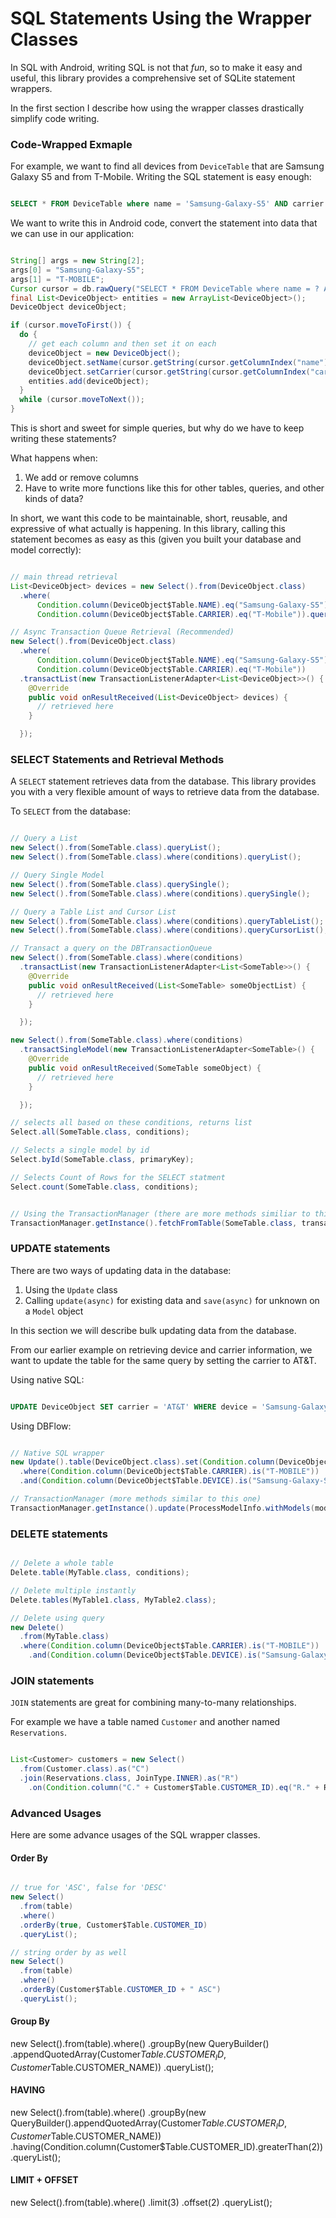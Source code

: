 # SQL Statements Using the Wrapper Classes

In SQL with Android, writing SQL is not that _fun_, so to make it easy and useful,  this library provides a comprehensive set of SQLite statement wrappers.

In the first section I describe how using the wrapper classes drastically simplify code writing.

### Code-Wrapped Exmaple

For example, we want to find all devices from ```DeviceTable``` that are Samsung Galaxy S5 and from T-Mobile. Writing the SQL statement is easy enough:

```sql

SELECT * FROM DeviceTable where name = 'Samsung-Galaxy-S5' AND carrier = 'T-MOBILE';

```

We want to write this in Android code, convert the statement into data that we can use in our application:

```java

String[] args = new String[2];
args[0] = "Samsung-Galaxy-S5";
args[1] = "T-MOBILE";
Cursor cursor = db.rawQuery("SELECT * FROM DeviceTable where name = ? AND carrier = ?", args);
final List<DeviceObject> entities = new ArrayList<DeviceObject>();
DeviceObject deviceObject;

if (cursor.moveToFirst()) {
  do {
    // get each column and then set it on each
    deviceObject = new DeviceObject();
    deviceObject.setName(cursor.getString(cursor.getColumnIndex("name")));
    deviceObject.setCarrier(cursor.getString(cursor.getColumnIndex("carrier"));
    entities.add(deviceObject);
  }
  while (cursor.moveToNext());
}

```

This is short and sweet for simple queries, but why do we have to keep writing these statements?

What happens when:
  1. We add or remove columns
  2. Have to write more functions like this for other tables, queries, and other kinds of data?

In short, we want this code to be maintainable, short, reusable, and expressive of what actually is happening. In this library, calling this statement becomes as easy as this (given you built your database and model correctly):

```java

// main thread retrieval
List<DeviceObject> devices = new Select().from(DeviceObject.class)
  .where(
      Condition.column(DeviceObject$Table.NAME).eq("Samsung-Galaxy-S5"),
      Condition.column(DeviceObject$Table.CARRIER).eq("T-Mobile")).queryList();

// Async Transaction Queue Retrieval (Recommended)
new Select().from(DeviceObject.class)
  .where(
      Condition.column(DeviceObject$Table.NAME).eq("Samsung-Galaxy-S5"),
      Condition.column(DeviceObject$Table.CARRIER).eq("T-Mobile"))
  .transactList(new TransactionListenerAdapter<List<DeviceObject>>() {
    @Override
    public void onResultReceived(List<DeviceObject> devices) {
      // retrieved here
    }

  });

```

### SELECT Statements and Retrieval Methods

A ```SELECT``` statement retrieves data from the database. This library provides you with a very flexible amount of ways to retrieve data from the database.

To ```SELECT``` from the database:

```java

// Query a List
new Select().from(SomeTable.class).queryList();
new Select().from(SomeTable.class).where(conditions).queryList();

// Query Single Model
new Select().from(SomeTable.class).querySingle();
new Select().from(SomeTable.class).where(conditions).querySingle();

// Query a Table List and Cursor List
new Select().from(SomeTable.class).where(conditions).queryTableList();
new Select().from(SomeTable.class).where(conditions).queryCursorList();

// Transact a query on the DBTransactionQueue
new Select().from(SomeTable.class).where(conditions)
  .transactList(new TransactionListenerAdapter<List<SomeTable>>() {
    @Override
    public void onResultReceived(List<SomeTable> someObjectList) {
      // retrieved here
    }

  });

new Select().from(SomeTable.class).where(conditions)
  .transactSingleModel(new TransactionListenerAdapter<SomeTable>() {
    @Override
    public void onResultReceived(SomeTable someObject) {
      // retrieved here
    }

  });

// selects all based on these conditions, returns list
Select.all(SomeTable.class, conditions);

// Selects a single model by id
Select.byId(SomeTable.class, primaryKey);

// Selects Count of Rows for the SELECT statment
Select.count(SomeTable.class, conditions);


// Using the TransactionManager (there are more methods similiar to this one)
TransactionManager.getInstance().fetchFromTable(SomeTable.class, transactionListener, conditions);

```

### UPDATE statements

There are two ways of updating data in the database:
  1. Using the ```Update``` class
  2. Calling ```update(async)``` for existing data and ```save(async)``` for unknown on a ```Model``` object

In this section we will describe bulk updating data from the database.

From our earlier example on retrieving device and carrier information, we want to update the table for the same query by setting the carrier to AT&T.

Using native SQL:

```SQL

UPDATE DeviceObject SET carrier = 'AT&T' WHERE device = 'Samsung-Galaxy-S5' AND carrier = 'T-MOBILE`;

```

Using DBFlow:

```java

// Native SQL wrapper
new Update().table(DeviceObject.class).set(Condition.column(DeviceObject$Table.CARRIER).is("AT&T"))
  .where(Condition.column(DeviceObject$Table.CARRIER).is("T-MOBILE"))
  .and(Condition.column(DeviceObject$Table.DEVICE).is("Samsung-Galaxy-S5")).query();

// TransactionManager (more methods similar to this one)
TransactionManager.getInstance().update(ProcessModelInfo.withModels(models));

```

### DELETE statements

```java

// Delete a whole table
Delete.table(MyTable.class, conditions);

// Delete multiple instantly
Delete.tables(MyTable1.class, MyTable2.class);

// Delete using query
new Delete()
  .from(MyTable.class)
  .where(Condition.column(DeviceObject$Table.CARRIER).is("T-MOBILE"))
    .and(Condition.column(DeviceObject$Table.DEVICE).is("Samsung-Galaxy-S5")).query();

```

### JOIN statements

```JOIN``` statements are great for combining many-to-many relationships.

For example we have a table named ```Customer``` and another named ```Reservations```.

```java

List<Customer> customers = new Select()
  .from(Customer.class).as("C")
  .join(Reservations.class, JoinType.INNER).as("R")
    .on(Condition.column("C." + Customer$Table.CUSTOMER_ID).eq("R." + Reservations$Table.CUSTOMER_ID)).queryList();

```

### Advanced Usages

Here are some advance usages of the SQL wrapper classes.

#### Order By

```java

// true for 'ASC', false for 'DESC'
new Select()
  .from(table)
  .where()
  .orderBy(true, Customer$Table.CUSTOMER_ID)
  .queryList();

// string order by as well
new Select()
  .from(table)
  .where()
  .orderBy(Customer$Table.CUSTOMER_ID + " ASC")
  .queryList();


```

#### Group By

new Select().from(table).where()
  .groupBy(new QueryBuilder()
    .appendQuotedArray(Customer$Table.CUSTOMER_ID, Customer$Table.CUSTOMER_NAME))
  .queryList();

#### HAVING

new Select().from(table).where()
  .groupBy(new QueryBuilder().appendQuotedArray(Customer$Table.CUSTOMER_ID, Customer$Table.CUSTOMER_NAME))
  .having(Condition.column(Customer$Table.CUSTOMER_ID).greaterThan(2))
  .queryList();

#### LIMIT + OFFSET

new Select().from(table).where()
  .limit(3)
  .offset(2)
  .queryList();
